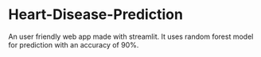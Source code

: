 # Heart-Disease-Prediction
An user friendly web app made with streamlit. It uses random forest model for prediction with an accuracy of 90%. 
